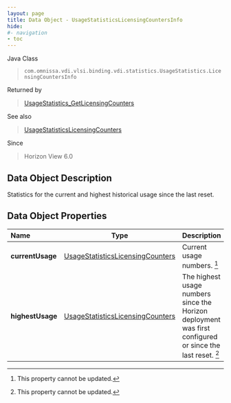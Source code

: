 ```yaml
---
layout: page
title: Data Object - UsageStatisticsLicensingCountersInfo
hide:
#- navigation
- toc
---
```






Java Class
> `com.omnissa.vdi.vlsi.binding.vdi.statistics.UsageStatistics.LicensingCountersInfo`

Returned by
> [UsageStatistics_GetLicensingCounters](vdi.statistics.UsageStatistics.md#getLicensingCounters)

See also
> [UsageStatisticsLicensingCounters](vdi.statistics.UsageStatistics.LicensingCounters.md)

Since
> Horizon View 6.0


## Data Object Description

Statistics for the current and highest historical usage since the last reset.

## Data Object Properties

 Name | Type | Description
:---|:---:|:---
**currentUsage**| [UsageStatisticsLicensingCounters](vdi.statistics.UsageStatistics.LicensingCounters.md)|  Current usage numbers. [^2]
**highestUsage**| [UsageStatisticsLicensingCounters](vdi.statistics.UsageStatistics.LicensingCounters.md)|  The highest usage numbers since the Horizon deployment was first configured or since the last reset. [^2]
 


 


[^2]: This property cannot be updated.